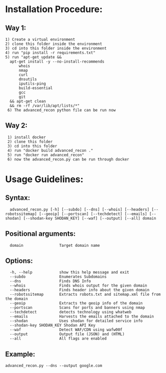 # Installation Procedure:


## Way 1: 

    1) Create a virtual environment 
    2) clone this folder inside the environment 
    3) cd into this folder inside the environment 
    4) run "pip install -r requirements.txt"
    5) run "apt-get update && 
      apt-get install -y --no-install-recommends 
          whois 
          nmap 
          curl 
          dnsutils 
          iputils-ping 
          build-essential 
          gcc 
          git 
      && apt-get clean 
      && rm -rf /var/lib/apt/lists/*"
     6) The advanced_recon python file can be run now
  
## Way 2: 

     1) install docker
     2) clone this folder
     3) cd into this folder
     4) run "docker build advanced_recon ."
     5) run "docker run advanced_recon"
     6) now the advanced_recon.py can be run through docker
     
# Usage Guidelines: 

## Syntax:

      advanced_recon.py [-h] [--subdo] [--dns] [--whois] [--headers] [--robotssitemap] [--geoip] [--portscan] [--techdetect] [--emails] [--shodan] [--shodan-key SHODAN_KEY] [--waf] [--output] [--all] domain
    
## Positional arguments:

      domain                Target domain name 
      
  ## Options:
  
      -h, --help            show this help message and exit
      --subdo               Enumerates Subdomains 
      --dns                 Finds DNS Info
      --whois               Finds whois output for the given domain
      --headers             Finds header info about the given domain
      --robotssitemap       Extracts robots.txt and sitemap.xml file from the domain 
      --geoip               Extracts the geoip info of the domain
      --portscan            Scans for ports and banners using nmap
      --techdetect          detects technology using whatweb
      --emails              Harvests the emails attached to the domain
      --shodan              Uses shodan for detailed service info
      --shodan-key SHODAN_KEY Shodan API Key
      --waf                 Detect WAF/CDN using wafw00f
      --output              Output file (JSON) and (HTML)
      --all                 All flags are enabled
    
  ## Example:
  
    advanced_recon.py --dns --output google.com
